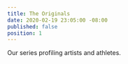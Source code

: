 ```yaml
---
title: The Originals
date: 2020-02-19 23:05:00 -08:00
published: false
position: 1
---
```


Our series profiling artists and athletes. 